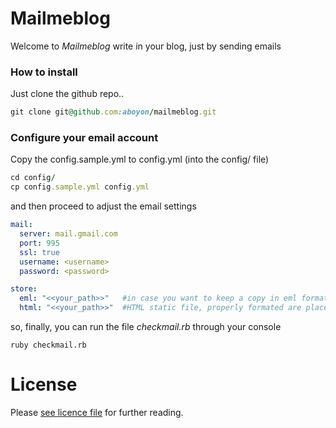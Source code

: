 # Mailmeblog

Welcome to *Mailmeblog* write in your blog, just by sending emails

### How to install

Just clone the github repo..

```ruby
git clone git@github.com:aboyon/mailmeblog.git
```
### Configure your email account

Copy the config.sample.yml to config.yml (into the config/ file)

```ruby
cd config/
cp config.sample.yml config.yml
```
and then proceed to adjust the email settings

```yaml
mail:
  server: mail.gmail.com
  port: 995
  ssl: true
  username: <username>
  password: <password>

store:
  eml: "<<your_path>>"   #in case you want to keep a copy in eml format
  html: "<<your_path>>"  #HTML static file, properly formated are placed into this folder
```

so, finally, you can run the file *checkmail.rb* through your console
```
ruby checkmail.rb
```

# License

Please [see licence file](https://github.com/aboyon/mailmeblog/blob/master/LICENCE.md) for further reading.